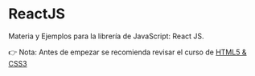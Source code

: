 # ReactJS
Materia y Ejemplos para la librería de JavaScript: React JS.

:point_right: Nota: Antes de empezar se recomienda revisar el curso de [HTML5 & CSS3](https://github.com/ProfeSantiago/HTML5-CSS3)
